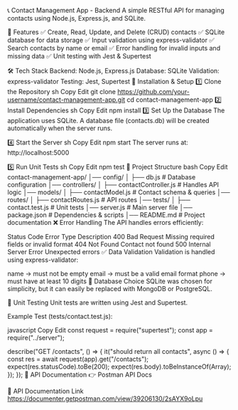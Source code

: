 📞 Contact Management App - Backend
A simple RESTful API for managing contacts using Node.js, Express.js, and SQLite.

🚀 Features
✅ Create, Read, Update, and Delete (CRUD) contacts
✅ SQLite database for data storage
✅ Input validation using express-validator
✅ Search contacts by name or email
✅ Error handling for invalid inputs and missing data
✅ Unit testing with Jest & Supertest

🛠 Tech Stack
Backend: Node.js, Express.js
Database: SQLite
Validation: express-validator
Testing: Jest, Supertest
🔧 Installation & Setup
1️⃣ Clone the Repository
sh
Copy
Edit
git clone https://github.com/your-username/contact-management-app.git
cd contact-management-app
2️⃣ Install Dependencies
sh
Copy
Edit
npm install
3️⃣ Set Up the Database
The application uses SQLite. A database file (contacts.db) will be created automatically when the server runs.

4️⃣ Start the Server
sh
Copy
Edit
npm start
The server runs at: http://localhost:5000

5️⃣ Run Unit Tests
sh
Copy
Edit
npm test
📂 Project Structure
bash
Copy
Edit
contact-management-app/
│── config/
│   ├── db.js               # Database configuration
│── controllers/
│   ├── contactController.js  # Handles API logic
│── models/
│   ├── contactModel.js      # Contact schema & queries
│── routes/
│   ├── contactRoutes.js     # API routes
│── tests/
│   ├── contact.test.js      # Unit tests
│── server.js                # Main server file
│── package.json             # Dependencies & scripts
│── README.md                # Project documentation
❌ Error Handling
The API handles errors efficiently:

Status Code	Error Type	Description
400	Bad Request	Missing required fields or invalid format
404	Not Found	Contact not found
500	Internal Server Error	Unexpected errors
✅ Data Validation
Validation is handled using express-validator:

name → must not be empty
email → must be a valid email format
phone → must have at least 10 digits
📌 Database Choice
SQLite was chosen for simplicity, but it can easily be replaced with MongoDB or PostgreSQL.

🧪 Unit Testing
Unit tests are written using Jest and Supertest.

Example Test (tests/contact.test.js):

javascript
Copy
Edit
const request = require("supertest");
const app = require("../server");

describe("GET /contacts", () => {
  it("should return all contacts", async () => {
    const res = await request(app).get("/contacts");
    expect(res.statusCode).toBe(200);
    expect(res.body).toBeInstanceOf(Array);
  });
});
📡 API Documentation
👉 Postman API Docs




📡 API Documentation Link https://documenter.getpostman.com/view/39206130/2sAYX9oLpu
